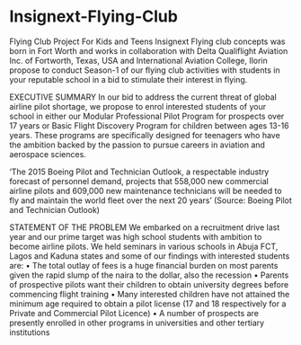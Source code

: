 # Insignext-Flying-Club
Flying Club Project For Kids and Teens
Insignext Flying club concepts was born in Fort Worth and works in collaboration with Delta Qualiflight Aviation Inc. of Fortworth, Texas, USA and International Aviation College, Ilorin propose to conduct Season-1 of our flying club activities with students in your reputable school in a bid to stimulate their interest in flying.

EXECUTIVE SUMMARY
In our bid to address the current threat of global airline pilot shortage, we propose to enrol interested students of your school in either our Modular Professional Pilot Program for prospects over 17 years or Basic Flight Discovery Program for children between ages 13-16 years. These programs are specifically designed for teenagers who have the ambition backed by the passion to pursue   careers in aviation   and aerospace sciences.

‘The 2015 Boeing Pilot and Technician Outlook, a respectable industry forecast of personnel demand, projects that 558,000 new commercial airline pilots and 609,000 new maintenance technicians will be needed to fly and maintain the world fleet over the next 20 years’ (Source: Boeing Pilot and Technician Outlook)

STATEMENT OF THE PROBLEM
We embarked on a recruitment drive last year and our prime target was high school students with ambition to become airline pilots. We held seminars in various schools in Abuja FCT, Lagos and Kaduna states and some of our findings with interested students are: 
•	The total outlay of fees is a huge financial burden on most parents given the rapid slump of the naira to the dollar, also the recession
•	Parents of prospective pilots want their children to obtain university degrees before commencing flight training
•	Many interested children have not attained the minimum age required to obtain a pilot license (17 and 18 respectively for a Private and Commercial Pilot Licence) 
•	A number of prospects are presently enrolled in other programs in universities and other tertiary institutions
